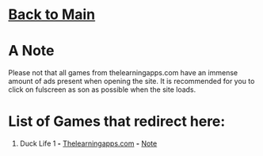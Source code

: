 # [Back to Main](/../main/README.md)

# A Note

Please not that all games from thelearningapps.com have an immense amount of ads present when opening the site. It is recommended for you to click on fulscreen as son as possible when the site loads.

# List of Games that redirect here:

1. Duck Life 1 **-** <a href="https://www.thelearningapps.com/duck-life-1/#google_vignette">Thelearningapps.com</a> **-** [Note](/../main/Notes/Note-For-All-Learning-App-Games.md)
